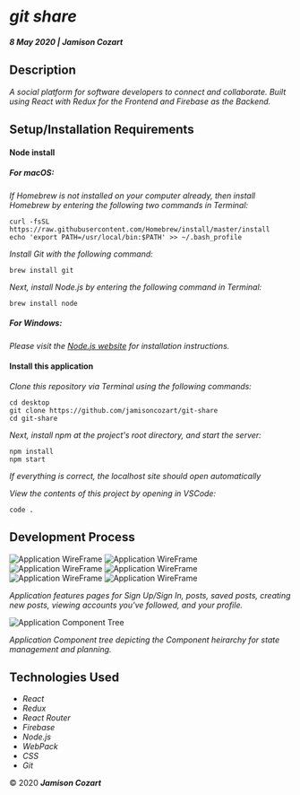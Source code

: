 # _git share_

#### _8 May 2020 | Jamison Cozart_

## Description

_A social platform for software developers to connect and collaborate. Built using React with Redux for the Frontend and Firebase as the Backend._

<!-- _View the live site at:_ https://jamisoncozart.github.io/FastReactionCoffeeRedux/ -->

<!-- ![UI Preview](https://i.imgur.com/cza07rG.png) -->

## Setup/Installation Requirements

#### Node install

##### For macOS:
_If Homebrew is not installed on your computer already, then install Homebrew by entering the following two commands in Terminal:_
```
curl -fsSL https://raw.githubusercontent.com/Homebrew/install/master/install
echo 'export PATH=/usr/local/bin:$PATH' >> ~/.bash_profile
```

_Install Git with the following command:_
```
brew install git
```

_Next, install Node.js by entering the following command in Terminal:_
```
brew install node
```

##### For Windows:
_Please visit the [Node.js website](https://nodejs.org/en/download/) for installation instructions._

#### Install this application

_Clone this repository via Terminal using the following commands:_
```
cd desktop
git clone https://github.com/jamisoncozart/git-share
cd git-share
```

_Next, install npm at the project's root directory, and start the server:_
```
npm install
npm start
```

_If everything is correct, the localhost site should open automatically_

_View the contents of this project by opening in VSCode:_
```
code .
```

## Development Process

![Application WireFrame](https://i.imgur.com/Pm5ZplU.png)
![Application WireFrame](https://i.imgur.com/gGmEQQH.png)
![Application WireFrame](https://i.imgur.com/dAkbIb1.png)
![Application WireFrame](https://i.imgur.com/b311OFn.png)
![Application WireFrame](https://i.imgur.com/lT2iukx.png)
![Application WireFrame](https://i.imgur.com/2xzXwBu.png)

_Application features pages for Sign Up/Sign In, posts, saved posts, creating new posts, viewing accounts you've followed, and your profile._

![Application Component Tree](https://i.imgur.com/9DSqJWy.png)

_Application Component tree depicting the Component heirarchy for state management and planning._

## Technologies Used

* _React_
* _Redux_
* _React Router_
* _Firebase_
* _Node.js_
* _WebPack_
* _CSS_
* _Git_

&copy; 2020 **_Jamison Cozart_**

